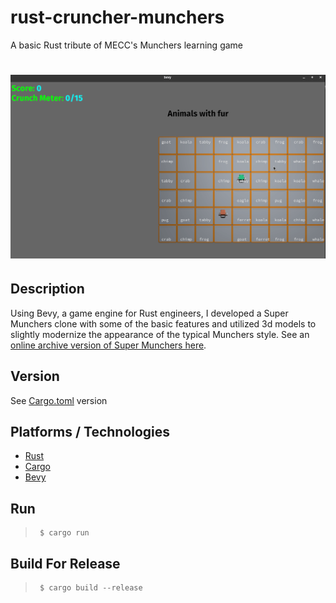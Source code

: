 # rust-cruncher-munchers
A basic Rust tribute of MECC's Munchers learning game

# ![Game Demo](img/demo.gif)

## Description
Using Bevy, a game engine for Rust engineers, I developed a Super Munchers clone with some of the basic features and utilized 3d models to slightly modernize the appearance of the typical Munchers style. See an [online archive version of Super Munchers here](https://archive.org/details/msdos_Super_Munchers_-_The_Challenge_Continues..._1991).

## Version
See [Cargo.toml](Cargo.toml) version

## Platforms / Technologies
* [Rust](https://www.rust-lang.org/en-US/)
* [Cargo](https://doc.rust-lang.org/cargo/)
* [Bevy](https://bevyengine.org/)

## Run
>      $ cargo run

## Build For Release
>      $ cargo build --release